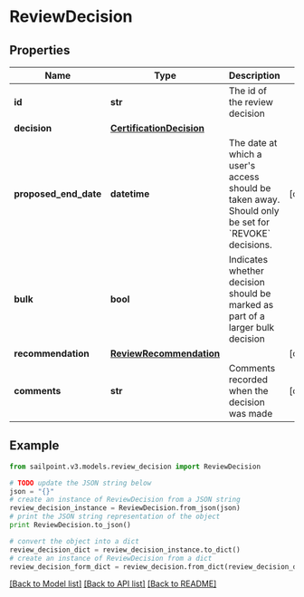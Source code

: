 # ReviewDecision


## Properties
Name | Type | Description | Notes
------------ | ------------- | ------------- | -------------
**id** | **str** | The id of the review decision | 
**decision** | [**CertificationDecision**](CertificationDecision.md) |  | 
**proposed_end_date** | **datetime** | The date at which a user&#39;s access should be taken away. Should only be set for &#x60;REVOKE&#x60; decisions. | [optional] 
**bulk** | **bool** | Indicates whether decision should be marked as part of a larger bulk decision | 
**recommendation** | [**ReviewRecommendation**](ReviewRecommendation.md) |  | [optional] 
**comments** | **str** | Comments recorded when the decision was made | [optional] 

## Example

```python
from sailpoint.v3.models.review_decision import ReviewDecision

# TODO update the JSON string below
json = "{}"
# create an instance of ReviewDecision from a JSON string
review_decision_instance = ReviewDecision.from_json(json)
# print the JSON string representation of the object
print ReviewDecision.to_json()

# convert the object into a dict
review_decision_dict = review_decision_instance.to_dict()
# create an instance of ReviewDecision from a dict
review_decision_form_dict = review_decision.from_dict(review_decision_dict)
```
[[Back to Model list]](../README.md#documentation-for-models) [[Back to API list]](../README.md#documentation-for-api-endpoints) [[Back to README]](../README.md)



